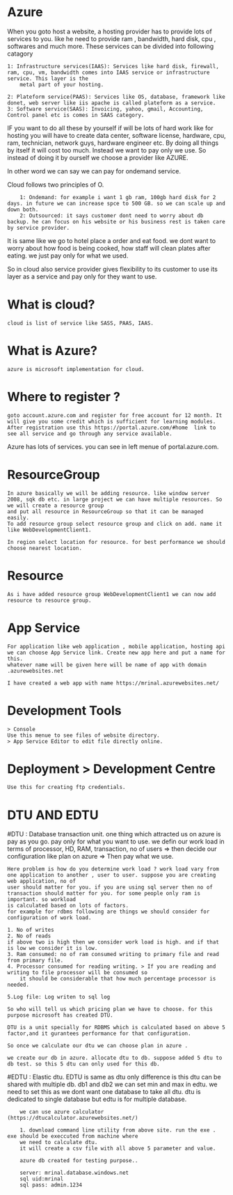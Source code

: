 # Azure

When you goto host a website, a hosting provider has to provide lots of services to you. like he need to provide ram , bandwidth, hard disk, cpu , softwares and much more. These 
services can be divided into following catagory

	1: Infrastructure services(IAAS): Services like hard disk, firewall, ram, cpu, vm, bandwidth comes into IAAS service or infrastructure service. This layer is the
		metal part of your hosting.
		
	2: Plateform service(PAAS): Services like OS, database, framework like donet, web server like iis apache is called plateform as a service.
	3: Software service(SAAS): Invoicing, yahoo, gmail, Accounting, Control panel etc is comes in SAAS category.

IF you want to do all these by yourself if will be lots of hard work like for hosting you will have to create data center, software license, hardware, cpu, ram, technician,
network guys, hardware engineer etc. By doing all things by itself it will cost too much. Instead we want to pay only we use.
So instead of doing it by ourself we choose a provider like AZURE.

In other word we can say we can pay for ondemand service. 

Cloud follows two principles of O. 
	
		1: Ondemand: for example i want 1 gb ram, 100gb hard disk for 2 days. in future we can increase spce to 500 GB. so we can scale up and down both.
		2: Outsourced: it says customer dont need to worry about db backup. he can focus on his website or his business rest is taken care by service provider.
It is same like we go to hotel place a order and eat food. we dont want to worry about how food is being cooked, how staff will clean plates after eating. we just pay
only for what we used.

So in cloud also service provider gives flexibility to its customer to use its layer as a service and pay only for they want to use.

# What is cloud?
	cloud is list of service like SASS, PAAS, IAAS.

# What is Azure?

	azure is microsoft implementation for cloud.
	

# Where to register ?
	goto account.azure.com and register for free account for 12 month. It will give you some credit which is sufficient for learning modules.
	After registration use this https://portal.azure.com/#home  link to see all service and go through any service available.
	
Azure has lots of services. you can see in left menue of portal.azure.com. 

# ResourceGroup

	In azure basically we will be adding resource. like window server 2008, sqk db etc. in large project we can have multiple resources. So we will create a resource group
	and put all resource in ResourceGroup so that it can be managed easily.
	To add resource group select resource group and click on add. name it like WebDevelopmentClient1. 
	
	In region select location for resource. for best performance we should choose nearest location. 
	
# Resource
	As i have added resource group WebDevelopmentClient1 we can now add resource to resource group.
	
	
# App Service 

	For application like web application , mobile application, hosting api we can choose App Service link. Create new app here and put a name for this.
	whatever name will be given here will be name of app with domain .azurewebsites.net
	
	I have created a web app with name https://mrinal.azurewebsites.net/
	
# Development Tools
	> Console
	Use this menue to see files of website directory.
	> App Service Editor to edit file directly online.
	
# Deployment >  Development Centre
	Use this for creating ftp credentials.
	
# DTU AND EDTU


#DTU : Database transaction unit.
	one thing which attracted us on azure is pay as you go. pay only for what you want to use. 
	we defin our work load in terms of processor, HD, RAM, transaction, no of users  => then decide our configuration like plan on azure => Then pay what we use.
	
	Here problem is how do you determine work load ? work load vary from one application to another , user to user. suppose you are creating web application, no of
	user should matter for you. if you are using sql server then no of transaction should matter for you. for some people only ram is important. so workload
	is calculated based on lots of factors. 
	for example for rdbms following are things we should consider for configuration of work load.
	
	1. No of writes
	2. No of reads
	if above two is high then we consider work load is high. and if that is low we consider it is low.
	3. Ram consumed: no of ram consumed writing to primary file and read from primary file.
	4. Processor consumed for reading writing. > If you are reading and writing to file processor will be consumed so 
		it should be considerable that how much percentage processor is needed.
		
	5.Log file: Log writen to sql log
	
    So who will tell us which pricing plan we have to choose. for this purpose microsoft has created DTU. 
	
	DTU is a unit specially for RDBMS which is calculated based on above 5 factor,and it gurantees performance for that configuration.
	
	So once we calculate our dtu we can choose plan in azure .
	
	we create our db in azure. allocate dtu to db. suppose added 5 dtu to db test. so this 5 dtu can only used for this db.
	
#EDTU : Elastic dtu. EDTU is same as dtu only difference is this dtu can be shared with multiple db. db1 and db2
		we can set min and max in edtu. we need to set this as we dont want one database to take all dtu.
		dtu is dedicated to single database but edtu is for multiple database. 
		
		we can use azure calculator (https://dtucalculator.azurewebsites.net/)
		
		1. download command line utility from above site. run the exe . exe should be execcuted from machine where
		we need to calculate dtu.
		it will create a csv file with all above 5 parameter and value.
		
		azure db created for testing purpose..
		
		server: mrinal.database.windows.net
		sql uid:mrinal
		sql pass: admin.1234
	
	

	
